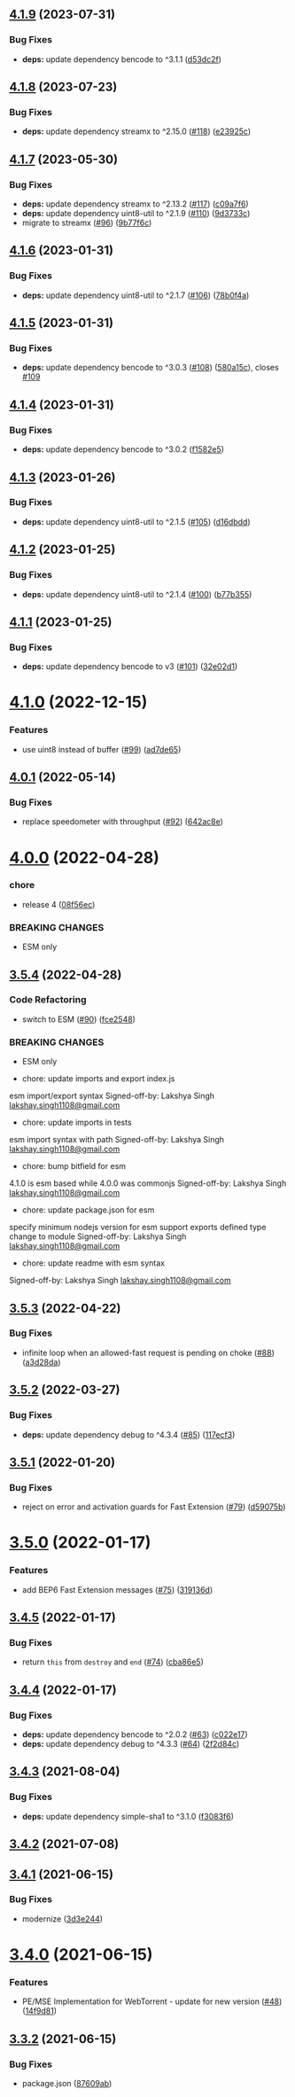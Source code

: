## [4.1.9](https://github.com/webtorrent/bittorrent-protocol/compare/v4.1.8...v4.1.9) (2023-07-31)


### Bug Fixes

* **deps:** update dependency bencode to ^3.1.1 ([d53dc2f](https://github.com/webtorrent/bittorrent-protocol/commit/d53dc2fc335d47838aa9e432667f7c0b0f53d62d))

## [4.1.8](https://github.com/webtorrent/bittorrent-protocol/compare/v4.1.7...v4.1.8) (2023-07-23)


### Bug Fixes

* **deps:** update dependency streamx to ^2.15.0 ([#118](https://github.com/webtorrent/bittorrent-protocol/issues/118)) ([e23925c](https://github.com/webtorrent/bittorrent-protocol/commit/e23925c9b615724c3db816aee6effb626ea01bf6))

## [4.1.7](https://github.com/webtorrent/bittorrent-protocol/compare/v4.1.6...v4.1.7) (2023-05-30)


### Bug Fixes

* **deps:** update dependency streamx to ^2.13.2 ([#117](https://github.com/webtorrent/bittorrent-protocol/issues/117)) ([c09a7f6](https://github.com/webtorrent/bittorrent-protocol/commit/c09a7f6b6a61cc979f09934712eafdb4f4019edd))
* **deps:** update dependency uint8-util to ^2.1.9 ([#110](https://github.com/webtorrent/bittorrent-protocol/issues/110)) ([9d3733c](https://github.com/webtorrent/bittorrent-protocol/commit/9d3733c329f3d3bbf3e957335bae0c24ae88b49f))
* migrate to streamx ([#96](https://github.com/webtorrent/bittorrent-protocol/issues/96)) ([9b77f6c](https://github.com/webtorrent/bittorrent-protocol/commit/9b77f6c1f5c27092e4e656fc448e79f295b9cb30))

## [4.1.6](https://github.com/webtorrent/bittorrent-protocol/compare/v4.1.5...v4.1.6) (2023-01-31)


### Bug Fixes

* **deps:** update dependency uint8-util to ^2.1.7 ([#106](https://github.com/webtorrent/bittorrent-protocol/issues/106)) ([78b0f4a](https://github.com/webtorrent/bittorrent-protocol/commit/78b0f4af8753bba4bb46cf812c96f2c2bd013365))

## [4.1.5](https://github.com/webtorrent/bittorrent-protocol/compare/v4.1.4...v4.1.5) (2023-01-31)


### Bug Fixes

* **deps:** update dependency bencode to ^3.0.3 ([#108](https://github.com/webtorrent/bittorrent-protocol/issues/108)) ([580a15c](https://github.com/webtorrent/bittorrent-protocol/commit/580a15c1a53f9f7b3e8f9a04e3e176072d549323)), closes [#109](https://github.com/webtorrent/bittorrent-protocol/issues/109)

## [4.1.4](https://github.com/webtorrent/bittorrent-protocol/compare/v4.1.3...v4.1.4) (2023-01-31)


### Bug Fixes

* **deps:** update dependency bencode to ^3.0.2 ([f1582e5](https://github.com/webtorrent/bittorrent-protocol/commit/f1582e56c342e4a75c9ba134b3ecd53affaab77b))

## [4.1.3](https://github.com/webtorrent/bittorrent-protocol/compare/v4.1.2...v4.1.3) (2023-01-26)


### Bug Fixes

* **deps:** update dependency uint8-util to ^2.1.5 ([#105](https://github.com/webtorrent/bittorrent-protocol/issues/105)) ([d16dbdd](https://github.com/webtorrent/bittorrent-protocol/commit/d16dbdd5536e61e5d2cd045286e44fbcdd9064e2))

## [4.1.2](https://github.com/webtorrent/bittorrent-protocol/compare/v4.1.1...v4.1.2) (2023-01-25)


### Bug Fixes

* **deps:** update dependency uint8-util to ^2.1.4 ([#100](https://github.com/webtorrent/bittorrent-protocol/issues/100)) ([b77b355](https://github.com/webtorrent/bittorrent-protocol/commit/b77b3555a4dc98dc41025d35420a0f0661cf574c))

## [4.1.1](https://github.com/webtorrent/bittorrent-protocol/compare/v4.1.0...v4.1.1) (2023-01-25)


### Bug Fixes

* **deps:** update dependency bencode to v3 ([#101](https://github.com/webtorrent/bittorrent-protocol/issues/101)) ([32e02d1](https://github.com/webtorrent/bittorrent-protocol/commit/32e02d14b533c77891b429a1d52135ade47dada8))

# [4.1.0](https://github.com/webtorrent/bittorrent-protocol/compare/v4.0.1...v4.1.0) (2022-12-15)


### Features

* use uint8 instead of buffer ([#99](https://github.com/webtorrent/bittorrent-protocol/issues/99)) ([ad7de65](https://github.com/webtorrent/bittorrent-protocol/commit/ad7de65366fb5c89813a18356422f365bec0da50))

## [4.0.1](https://github.com/webtorrent/bittorrent-protocol/compare/v4.0.0...v4.0.1) (2022-05-14)


### Bug Fixes

* replace speedometer with throughput ([#92](https://github.com/webtorrent/bittorrent-protocol/issues/92)) ([642ac8e](https://github.com/webtorrent/bittorrent-protocol/commit/642ac8e5e2823a7bf3be740246f9f15cf13f17d2))

# [4.0.0](https://github.com/webtorrent/bittorrent-protocol/compare/v3.5.4...v4.0.0) (2022-04-28)


### chore

* release 4 ([08f56ec](https://github.com/webtorrent/bittorrent-protocol/commit/08f56ec8323a4a51922192b98da2c76bb041f0c8))


### BREAKING CHANGES

* ESM only

## [3.5.4](https://github.com/webtorrent/bittorrent-protocol/compare/v3.5.3...v3.5.4) (2022-04-28)


### Code Refactoring

* switch to ESM ([#90](https://github.com/webtorrent/bittorrent-protocol/issues/90)) ([fce2548](https://github.com/webtorrent/bittorrent-protocol/commit/fce254818590b307afb45a3fdaa8e4dc904305ce))


### BREAKING CHANGES

* ESM only

* chore: update imports and export index.js

esm import/export syntax
Signed-off-by: Lakshya Singh <lakshay.singh1108@gmail.com>

* chore: update imports in tests

esm import syntax with path
Signed-off-by: Lakshya Singh <lakshay.singh1108@gmail.com>

* chore: bump bitfield for esm

4.1.0 is esm based while 4.0.0 was commonjs
Signed-off-by: Lakshya Singh <lakshay.singh1108@gmail.com>

* chore: update package.json for esm

specify minimum nodejs version for esm support
exports defined
type change to module
Signed-off-by: Lakshya Singh <lakshay.singh1108@gmail.com>

* chore: update readme with esm syntax

Signed-off-by: Lakshya Singh <lakshay.singh1108@gmail.com>

## [3.5.3](https://github.com/webtorrent/bittorrent-protocol/compare/v3.5.2...v3.5.3) (2022-04-22)


### Bug Fixes

* infinite loop when an allowed-fast request is pending on choke ([#88](https://github.com/webtorrent/bittorrent-protocol/issues/88)) ([a3d28da](https://github.com/webtorrent/bittorrent-protocol/commit/a3d28dac8bcf05af5dd12fe82dfbc7abeed4c55a))

## [3.5.2](https://github.com/webtorrent/bittorrent-protocol/compare/v3.5.1...v3.5.2) (2022-03-27)


### Bug Fixes

* **deps:** update dependency debug to ^4.3.4 ([#85](https://github.com/webtorrent/bittorrent-protocol/issues/85)) ([117ecf3](https://github.com/webtorrent/bittorrent-protocol/commit/117ecf325714142f7643d8cedf434bc58faabb96))

## [3.5.1](https://github.com/webtorrent/bittorrent-protocol/compare/v3.5.0...v3.5.1) (2022-01-20)


### Bug Fixes

* reject on error and activation guards for Fast Extension ([#79](https://github.com/webtorrent/bittorrent-protocol/issues/79)) ([d59075b](https://github.com/webtorrent/bittorrent-protocol/commit/d59075bbb13a3c1ef6baaa64601bf8d2f950bbc2))

# [3.5.0](https://github.com/webtorrent/bittorrent-protocol/compare/v3.4.5...v3.5.0) (2022-01-17)


### Features

* add BEP6 Fast Extension messages ([#75](https://github.com/webtorrent/bittorrent-protocol/issues/75)) ([319136d](https://github.com/webtorrent/bittorrent-protocol/commit/319136d7146135abfb25deade4ae5693d309e79f))

## [3.4.5](https://github.com/webtorrent/bittorrent-protocol/compare/v3.4.4...v3.4.5) (2022-01-17)


### Bug Fixes

* return `this` from `destroy` and `end` ([#74](https://github.com/webtorrent/bittorrent-protocol/issues/74)) ([cba86e5](https://github.com/webtorrent/bittorrent-protocol/commit/cba86e5aff9492b45279cd6ded77e1af3db2c6b5))

## [3.4.4](https://github.com/webtorrent/bittorrent-protocol/compare/v3.4.3...v3.4.4) (2022-01-17)


### Bug Fixes

* **deps:** update dependency bencode to ^2.0.2 ([#63](https://github.com/webtorrent/bittorrent-protocol/issues/63)) ([c022e17](https://github.com/webtorrent/bittorrent-protocol/commit/c022e17efe9d28aaf0c25a087abe75fe27549742))
* **deps:** update dependency debug to ^4.3.3 ([#64](https://github.com/webtorrent/bittorrent-protocol/issues/64)) ([2f2d84c](https://github.com/webtorrent/bittorrent-protocol/commit/2f2d84c7d88b296c98b784da9dca570045630d55))

## [3.4.3](https://github.com/webtorrent/bittorrent-protocol/compare/v3.4.2...v3.4.3) (2021-08-04)


### Bug Fixes

* **deps:** update dependency simple-sha1 to ^3.1.0 ([f3083f6](https://github.com/webtorrent/bittorrent-protocol/commit/f3083f687bf15d351654b2b4a44b3eab6b47188c))

## [3.4.2](https://github.com/webtorrent/bittorrent-protocol/compare/v3.4.1...v3.4.2) (2021-07-08)

## [3.4.1](https://github.com/webtorrent/bittorrent-protocol/compare/v3.4.0...v3.4.1) (2021-06-15)


### Bug Fixes

* modernize ([3d3e244](https://github.com/webtorrent/bittorrent-protocol/commit/3d3e244319036583230d64824ce1388287233e02))

# [3.4.0](https://github.com/webtorrent/bittorrent-protocol/compare/v3.3.2...v3.4.0) (2021-06-15)


### Features

* PE/MSE Implementation for WebTorrent - update for new version ([#48](https://github.com/webtorrent/bittorrent-protocol/issues/48)) ([14f9d81](https://github.com/webtorrent/bittorrent-protocol/commit/14f9d81d07a0d49e4b9460c5392b88bdf0f7bf00))

## [3.3.2](https://github.com/webtorrent/bittorrent-protocol/compare/v3.3.1...v3.3.2) (2021-06-15)


### Bug Fixes

* package.json ([87609ab](https://github.com/webtorrent/bittorrent-protocol/commit/87609abdf8223d4957d9f8c4dd5f06978092a68c))
